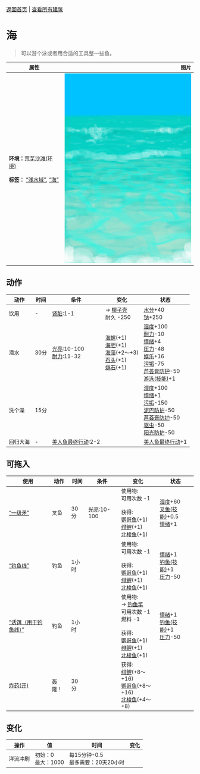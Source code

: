 [返回首页](index.md)   |  [查看所有建筑](building.md)
# 海  
> 可以游个泳或者用合适的工具整一些鱼。  
  
  属性  |   图片   
 ----  |  ----:   
 **环境：**[荒芜沙滩(环境)](Env_DesolateBeach.md)<br><br>**标签：**	[“浅水域”](tag_ShallowWater.md), [“海”](tag_Sea.md)  |  ![](Sprite/Sea.png)   
  
## 动作  
动作  |  时间  |  条件  |  变化  |  状态  
----  |  ----  |  ----  |  ----  |  ----  
饮用  |  -  |  [肾脏](IfKidneys.md):1-1  |  → [椰子壳](CoconutShell.md)<br>耐久  -250<br>  |  [水分](Hydration.md)+40<br>[钠](Sodium.md)+250  
潜水  |  30分  |  [光亮](Light.md):10-100<br>[耐力](Stamina.md):11-32  |  [海螺](Conch.md)(+1)<br>[海胆](Urchin.md)(+1)<br>[海藻](Seaweed.md)(+2～+3)<br>[石头](Stone.md)(+1)<br>[燧石](Flint.md)(+1)  |  [湿度](Wetness.md)+100<br>[耐力](Stamina.md)-10<br>[情绪](Morale.md)+4<br>[压力](Stress.md)-48<br>[娱乐](Entertainment.md)+16<br>[污垢](Filth.md)-75<br>[芦荟膏防护](AloeVeraGelProtection.md)-50<br>[游泳(技能)](Skill_Swimming.md)+1  
洗个澡  |  15分  |    |    |  [湿度](Wetness.md)+100<br>[情绪](Morale.md)+1<br>[污垢](Filth.md)-150<br>[泥巴防护](MudProtection.md)-50<br>[芦荟膏防护](AloeVeraGelProtection.md)-50<br>[驱虫](BugRepellentApplied.md)-50<br>[阳光防护](SunProtection.md)-50  
回归大海  |  -  |  [美人鱼最终行动](MermaidFinalAction.md):2-2  |    |  [美人鱼最终行动](MermaidFinalAction.md)+1  
## 可拖入  
使用  |  动作  |  时间  |  条件  |  变化  |  状态  
----  |  ----  |  ----  |  ----  |  ----  |  ----  
[“一级矛”](tag_Spear.md)  |  叉鱼  |  30分  |  [光亮](Light.md):10-100  |  使用物:<br>可用次数  -1<br><br>获得:<br>[鹦哥鱼](ParrotFish.md)(+1)<br>[绯鲤](Goatfish.md)(+1)<br>[北梭鱼](Bonefish.md)(+1)<br>  |  [湿度](Wetness.md)+60<br>[叉鱼(技能)](Skill_SpearFishing.md)+0.5<br>[情绪](Morale.md)+1  
[“钓鱼线”](tag_FishingLine.md)  |  钓鱼  |  1小时  |    |  使用物:<br>可用次数  -1<br><br>获得:<br>[鹦哥鱼](ParrotFish.md)(+1)<br>[绯鲤](Goatfish.md)(+1)<br>[北梭鱼](Bonefish.md)(+1)<br>  |  [情绪](Morale.md)+1<br>[钓鱼(技能)](Skill_Fishing.md)+1<br>[压力](Stress.md)-50  
[“诱饵（用于钓鱼线）”](tag_FishingLineBait.md)  |  钓鱼  |  1小时  |    |  使用物:<br>→ [钓鱼竿](FishingRod.md)<br>可用次数  -1<br>燃料  -1<br><br>获得:<br>[鹦哥鱼](ParrotFish.md)(+1)<br>[绯鲤](Goatfish.md)(+1)<br>[北梭鱼](Bonefish.md)(+1)<br>  |  [情绪](Morale.md)+1<br>[钓鱼(技能)](Skill_Fishing.md)+1<br>[压力](Stress.md)-50  
[炸药(开)](DynamiteOn.md)  |  轰隆！  |  30分  |    |  获得:<br>[绯鲤](Goatfish.md)(+8～+16)<br>[鹦哥鱼](ParrotFish.md)(+8～+16)<br>[北梭鱼](Bonefish.md)(+4～+8)<br>  |    
## 变化  
操作  |  值  |  时间  |  变化  
----  |  ----  |  ----  |  ----  
洋流冲刷  |  初始：0<br>最大：1000  |  每15分钟-0.5<br>最多需要：20天20小时  |    
